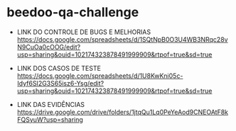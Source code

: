 # beedoo-qa-challenge
- LINK DO CONTROLE DE BUGS E MELHORIAS https://docs.google.com/spreadsheets/d/1SQtNpB0O3U4WB3NRqc28vN9CuOa0cOOG/edit?usp=sharing&ouid=102174323878491999909&rtpof=true&sd=true


- LINK DOS CASOS DE TESTE https://docs.google.com/spreadsheets/d/1U8KwKni05c-Idyf6SI2G3S65isz6-Ysg/edit?usp=sharing&ouid=102174323878491999909&rtpof=true&sd=true


- LINK DAS EVIDÊNCIAS https://drive.google.com/drive/folders/1jtqQu1Lq0PeYeAod9CNEOAtF8kFQSyuW?usp=sharing
